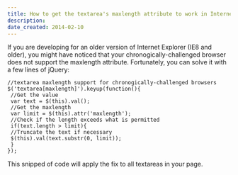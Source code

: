 ```yaml
---
title: How to get the textarea's maxlength attribute to work in Internet Explorer
description: 
date_created: 2014-02-10
---
```


If you are developing for an older version of Internet Explorer (IE8 and older), you might have noticed that your chronogically-challenged browser does not support the maxlength attribute. Fortunately, you can solve it with a few lines of jQuery:

```
//textarea maxlength support for chronogically-challenged browsers
$('textarea[maxlength]').keyup(function(){
 //Get the value
 var text = $(this).val();
 //Get the maxlength
 var limit = $(this).attr('maxlength');
 //Check if the length exceeds what is permitted
 if(text.length > limit){
 //Truncate the text if necessary
 $(this).val(text.substr(0, limit)); 
 }
});

```

This snipped of code will apply the fix to all textareas in your page.

